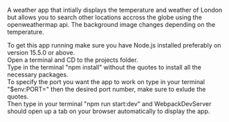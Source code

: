 A weather app that intially displays the temperature and weather of London but allows you to search other locations accross the globe using the openweathermap api. The background image changes depending on the temperature.  

To get this app running make sure you have Node.js installed preferably on version 15.5.0 or above.  
Open a terminal and CD to the projects folder.  
Type in the terminal "npm install" without the quotes to install all the necessary packages.  
To specify the port you want the app to work on type in your terminal "$env:PORT=" then the desired port number, make sure to exlude the quotes.  
Then type in your terminal "npm run start:dev" and WebpackDevServer should open up a tab on your browser automatically to display the app.  
